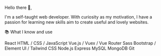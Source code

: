 Hello there 👋,

I'm a self-taught web developer.
With curiosity as my motivation, I have a passion for learning new skills aim to create useful and lovely websites.

📚 What I know and use

React
HTML / CSS / JavaScript
Vue.js / Vuex / Vue Router
Sass
Bootstrap / Element UI / Tailwind CSS
Node.js
Express
MySQL 
MongoDB 
Git
